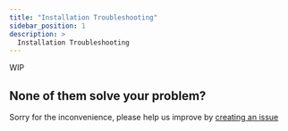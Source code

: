 ```yaml
---
title: "Installation Troubleshooting"
sidebar_position: 1
description: >
  Installation Troubleshooting
---
```


WIP

## None of them solve your problem?

Sorry for the inconvenience, please help us improve by [creating an issue](https://github.com/apache/incubator-devlake/issues)
